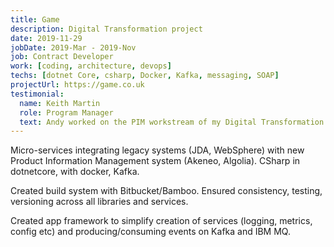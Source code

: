 ```yaml
---
title: Game
description: Digital Transformation project
date: 2019-11-29
jobDate: 2019-Mar - 2019-Nov
job: Contract Developer
work: [coding, architecture, devops]
techs: [dotnet Core, csharp, Docker, Kafka, messaging, SOAP]
projectUrl: https://game.co.uk
testimonial:
  name: Keith Martin
  role: Program Manager
  text: Andy worked on the PIM workstream of my Digital Transformation Programme. Within days of Andy joining the team it was clear that he is very technically competent and highly experienced. It wasn't long before the other developers in the PIM team started going to Andy for help/advice/guidance so that he became seen as the senior developer on the team. I would recommend Andy to any team that needs a very capable senior developer with his skill set.
---
```


Micro-services integrating legacy systems (JDA, WebSphere) with new Product Information Management system (Akeneo, Algolia).
CSharp in dotnetcore, with docker, Kafka.

Created build system with Bitbucket/Bamboo. Ensured consistency, testing, versioning across all libraries and services.

Created app framework to simplify creation of services (logging, metrics, config etc) and producing/consuming events on Kafka and IBM MQ.

